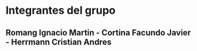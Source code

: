 # Integrantes del grupo
## Romang Ignacio Martin - Cortina Facundo Javier - Herrmann Cristian Andres
